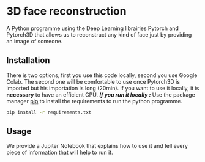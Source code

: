 # 3D face reconstruction
A Python programme using the Deep Learning librairies Pytorch and Pytorch3D that allows us to reconstruct any kind of face just by providing an image of someone.

## Installation

There is two options, first you use this code locally, second you use Google Colab. The second one will be comfortable to use once Pytorch3D is imported but his importation is long (20min). If you want to use it locally, it is **necessary** to have an efficient GPU.
***If you run it locally :***
Use the package manager [pip](https://pip.pypa.io/en/stable/) to install the requirements to run the python programme.

```bash
pip install -r requirements.txt
```

## Usage

We provide a Jupiter Notebook that explains how to use it and tell every piece of information that will help to run it.
